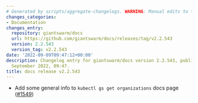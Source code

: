 ```yaml
---
# Generated by scripts/aggregate-changelogs. WARNING: Manual edits to this files will be overwritten.
changes_categories:
- Documentation
changes_entry:
  repository: giantswarm/docs
  url: https://github.com/giantswarm/docs/releases/tag/v2.2.543
  version: 2.2.543
  version_tag: v2.2.543
date: '2022-09-09T09:47:12+00:00'
description: Changelog entry for giantswarm/docs version 2.2.543, published on 09
  September 2022, 09:47.
title: docs release v2.2.543
---
```


- Add some general info to `kubectl gs get organizations` docs page ([#1549](https://github.com/giantswarm/docs/pull/1549))
